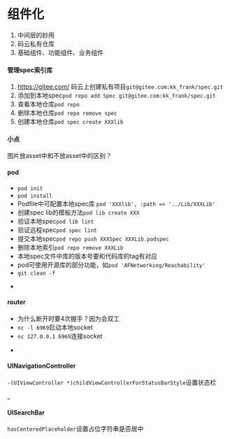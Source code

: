# 组件化
1. 中间层的妙用
2. 码云私有仓库
3. 基础组件、功能组件、业务组件

#### 管理spec索引库
1. https://gitee.com/ 码云上创建私有项目`git@gitee.com:kk_frank/spec.git`
3. 添加到本地spec`pod repo add Spec git@gitee.com:kk_frank/spec.git` 
4. 查看本地仓库`pod repo`
5. 删除本地仓库`pod repo remove spec`
6. 创建本地仓库`pod spec create XXXlib`


#### 小点
图片放asset中和不放asset中的区别？

#### pod
* `pod init`
* `pod install`
* Podfile中可配置本地spec库 `pod 'XXXlib', :path => '../Lib/XXXLib'`
* 创建spec lib的模板方法`pod lib create XXX`
* 验证本地spec`pod lib lint`
* 验证远程spec`pod spec lint`
* 提交本地spec`pod repo push XXXSpec XXXLib.podspec`
* 删除本地索引`pod repo remove XXXLib`
* 本地spec文件中库的版本号要和代码库的tag有对应
* pod可使用开源库的部分功能，如`pod 'AFNetworking/Reachability'`
* `git clean -f`

-
#### router
* 为什么断开时要4次握手？因为会双工
* `nc -l 6969`启动本地socket
* `nc 127.0.0.1 6969`连接socket
-
#### UINavigationController 
`-(UIViewController *)childViewControllerForStatusBarStyle`设置状态栏

_

#### UISearchBar
`hasCenteredPlaceholder`设置占位字符串是否居中





